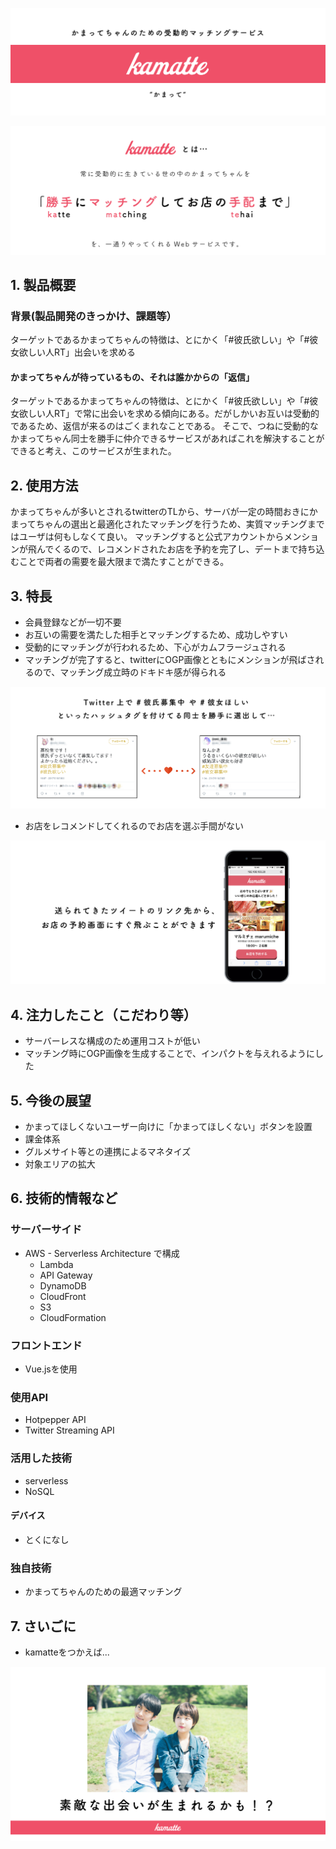 
![](readme_assets/slide_00.png)


![slide_01.png](readme_assets/slide_01.png)

## 1. 製品概要

### 背景(製品開発のきっかけ、課題等）
ターゲットであるかまってちゃんの特徴は、とにかく「#彼氏欲しい」や「#彼女欲しい人RT」出会いを求める

#### かまってちゃんが待っているもの、それは誰かからの「返信」
ターゲットであるかまってちゃんの特徴は、とにかく「#彼氏欲しい」や「#彼女欲しい人RT」で常に出会いを求める傾向にある。だがしかいお互いは受動的であるため、返信が来るのはごくまれなことである。
そこで、つねに受動的なかまってちゃん同士を勝手に仲介できるサービスがあればこれを解決することができると考え、このサービスが生まれた。


## 2. 使用方法
かまってちゃんが多いとされるtwitterのTLから、サーバが一定の時間おきにかまってちゃんの選出と最適化されたマッチングを行うため、実質マッチングまではユーザは何もしなくて良い。
マッチングすると公式アカウントからメンションが飛んでくるので、レコメンドされたお店を予約を完了し、デートまで持ち込むことで両者の需要を最大限まで満たすことができる。

## 3. 特長
- 会員登録などが一切不要
- お互いの需要を満たした相手とマッチングするため、成功しやすい
- 受動的にマッチングが行われるため、下心がカムフラージュされる
- マッチングが完了すると、twitterにOGP画像とともにメンションが飛ばされるので、マッチング成立時のドキドキ感が得られる

![](readme_assets/slide_02.png)

- お店をレコメンドしてくれるのでお店を選ぶ手間がない

![](readme_assets/slide_04.png)

## 4. 注力したこと（こだわり等）
- サーバーレスな構成のため運用コストが低い
- マッチング時にOGP画像を生成することで、インパクトを与えれるようにした

## 5. 今後の展望
- かまってほしくないユーザー向けに「かまってほしくない」ボタンを設置
- 課金体系
- グルメサイト等との連携によるマネタイズ
- 対象エリアの拡大

## 6. 技術的情報など
### サーバーサイド
- AWS - Serverless Architecture で構成
	- Lambda
	- API Gateway
	- DynamoDB
	- CloudFront
	- S3
	- CloudFormation

### フロントエンド
- Vue.jsを使用

### 使用API
- Hotpepper API
- Twitter Streaming API

### 活用した技術
- serverless
- NoSQL

#### デバイス
- とくになし

### 独自技術
- かまってちゃんのための最適マッチング

## 7. さいごに
- kamatteをつかえば...

![](readme_assets/slide_06.png)



